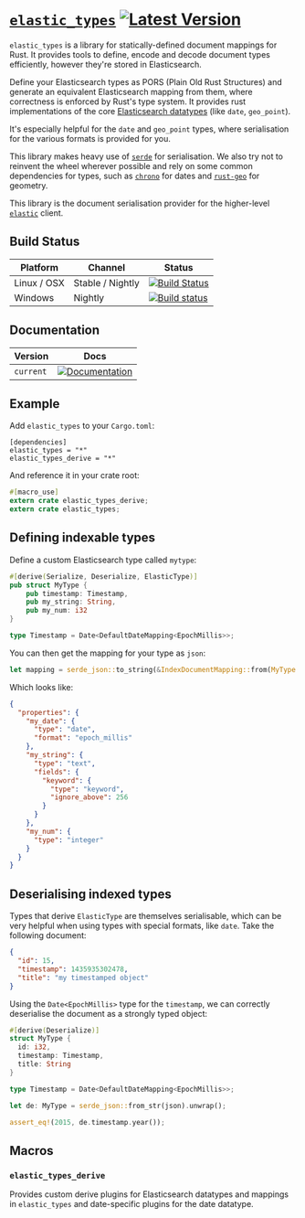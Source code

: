 # [`elastic_types`](https://docs.rs/elastic_types/*/elastic_types/) [![Latest Version](https://img.shields.io/crates/v/elastic_types.svg)](https://crates.io/crates/elastic_types)

`elastic_types` is a library for statically-defined document mappings for Rust. It provides tools to define, encode and decode document types efficiently, however they're stored in Elasticsearch.

Define your Elasticsearch types as PORS (Plain Old Rust Structures) and generate an equivalent Elasticsearch mapping from them, where correctness is enforced by Rust's type system. It provides rust implementations of the core [Elasticsearch datatypes](https://www.elastic.co/guide/en/elasticsearch/reference/master/mapping-types.html#_core_datatypes) (like `date`, `geo_point`).

It's especially helpful for the `date` and `geo_point` types, where serialisation for the various formats is provided for you.

This library makes heavy use of [`serde`](https://serde.rs/) for serialisation. We also try not to reinvent the wheel wherever possible and rely on some common dependencies for types, such as [`chrono`](https://github.com/lifthrasiir/rust-chrono) for dates and [`rust-geo`](https://github.com/georust/rust-geo) for geometry.

This library is the document serialisation provider for the higher-level [`elastic`](https://github.com/elastic-rs/elastic) client.

## Build Status
Platform  | Channel | Status
------------- | ---------------- | -------------
Linux / OSX   | Stable / Nightly | [![Build Status](https://travis-ci.org/elastic-rs/elastic-types.svg?branch=master)](https://travis-ci.org/elastic-rs/elastic-types)
Windows       | Nightly          | [![Build status](https://ci.appveyor.com/api/projects/status/0fk6ogm3inh3wip2?svg=true)](https://ci.appveyor.com/project/KodrAus/elastic-types-42k4g)

## Documentation

Version   | Docs
--------- | -------------
`current` | [![Documentation](https://img.shields.io/badge/docs-rustdoc-orange.svg)](https://docs.rs/elastic_types/*/elastic_types/)

## Example

Add `elastic_types` to your `Cargo.toml`:

```
[dependencies]
elastic_types = "*"
elastic_types_derive = "*"
```

And reference it in your crate root:

```rust
#[macro_use]
extern crate elastic_types_derive;
extern crate elastic_types;
```

## Defining indexable types

Define a custom Elasticsearch type called `mytype`:

```rust
#[derive(Serialize, Deserialize, ElasticType)]
pub struct MyType {
	pub timestamp: Timestamp,
	pub my_string: String,
	pub my_num: i32
}

type Timestamp = Date<DefaultDateMapping<EpochMillis>>;
```

You can then get the mapping for your type as `json`:

```rust
let mapping = serde_json::to_string(&IndexDocumentMapping::from(MyType::mapping())).unwrap();
```

Which looks like:

```json
{
  "properties": {
    "my_date": {
      "type": "date",
      "format": "epoch_millis"
    },
    "my_string": {
      "type": "text",
      "fields": {
        "keyword": {
          "type": "keyword",
          "ignore_above": 256
        }
      }
    },
    "my_num": {
      "type": "integer"
    }
  }
}
```

## Deserialising indexed types

Types that derive `ElasticType` are themselves serialisable, which can be very helpful when using types with special formats, like `date`. Take the following document:

```json
{
  "id": 15,
  "timestamp": 1435935302478,
  "title": "my timestamped object"
}
```

Using the `Date<EpochMillis>` type for the `timestamp`, we can correctly deserialise the document as a strongly typed object:

```rust
#[derive(Deserialize)]
struct MyType {
  id: i32,
  timestamp: Timestamp,
  title: String
}

type Timestamp = Date<DefaultDateMapping<EpochMillis>>;

let de: MyType = serde_json::from_str(json).unwrap();

assert_eq!(2015, de.timestamp.year());
```

## Macros

### `elastic_types_derive`

Provides custom derive plugins for Elasticsearch datatypes and mappings in `elastic_types` and date-specific plugins for the date datatype.
